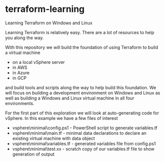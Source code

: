 # terraform-learning
Learning Terraform on Windows and Linux

Learning Terraform is relatively easy. There are a lot of resources to help you along the way.

With this repository we will build the foundation of using Terraform to build a virtual machine
 - on a local vSphere server
 - in AWS
 - in Azure
 - in GCP
 
and build tools and scripts along the way to help build this foundation. We will focus on building
a development environment on Windows and Linux as well as building a Windows and Linux virtual machine 
in all four environments.

For the first part of this exploration we will look at auto-generating code for vSphere. In this 
example we have a few files of interest
 - vsphere\minimal\config.ps1 - PowerShell script to generate variables.tf
 - vsphere\minimal\main.tf - minimal data declarations to declare an existing virtual machine with data object
 - vsphere\minimal\variables.tf - generated variables file from config.ps1
 - vsphere\minimal\test.xx - scratch copy of our variables.tf file to show generation of output
